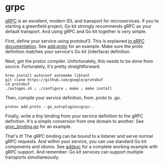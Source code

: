 # grpc

[gRPC](http://www.grpc.io/) is an excellent, modern IDL and transport for microservices.
If you're starting a greenfield project, Go kit strongly recommends gRPC as your default transport.
And using gRPC and Go kit together is very simple.

First, define your service using protobuf3.
This is explained [in gRPC documentation](http://www.grpc.io/docs/#defining-a-service).
See [add.proto](https://github.com/go-kit/kit/blob/ec8b02591ee873433565a1ae9d317353412d1d27/examples/addsvc/pb/add.proto) for an example.
Make sure the proto definition matches your service's Go kit (interface) definition.

Next, get the protoc compiler.
Unfortunately, this needs to be done from source.
Fortunately, it's pretty straightforward.

```
brew install autoconf automake libtool
git clone https://github.com/google/protobuf
cd protobuf
./autogen.sh ; ./configure ; make ; make install
```

Then, compile your service definition, from .proto to .go.

```
protoc add.proto --go_out=plugins=grpc:.
```

Finally, write a tiny binding from your service definition to the gRPC definition.
It's a simple conversion from one domain to another.
See [grpc_binding.go](https://github.com/go-kit/kit/blob/ec8b02591ee873433565a1ae9d317353412d1d27/examples/addsvc/grpc_binding.go) for an example.

That's it!
The gRPC binding can be bound to a listener and serve normal gRPC requests.
And within your service, you can use standard Go kit components and idioms.
See [addsvc](https://github.com/go-kit/kit/tree/master/examples/addsvc) for a complete working example with gRPC support.
And remember: Go kit services can support multiple transports simultaneously.

